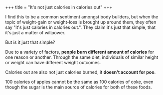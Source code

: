 +++
title = "It's not just calories in calories out"
+++

I find this to be a common sentiment amongst body builders, but when the topic of weight-gain or weight-loss is brought up around them, they often say "it's just calories in calories out.". They claim it's just that simple, that it's just a matter of willpower.

But is it just that simple?

Due to a variety of factors, **people burn different amount of calories** for one reason or another. Through the same diet, individuals of similar height or weight can have different weight outcomes.

Calories out are also not just calories burned, it **doesn't account for poo**.

100 calories of apples cannot be the same as 100 calories of coke, even though the sugar is the main source of calories for both of these foods.


